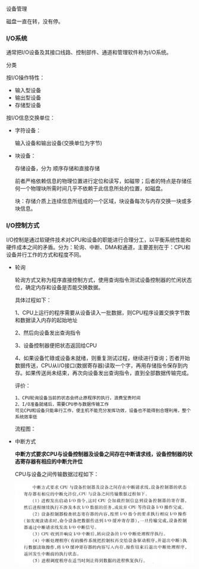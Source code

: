设备管理

磁盘一直在转，没有停。



### I/O系统

通常把I/O设备及其接口线路、控制部件、通道和管理软件称为I/O系统。

分类

按I/O操作特性：

- 输入型设备
- 输出型设备
- 存储型设备

按I/O信息交换单位：

- 字符设备：

  输入设备和输出设备(交换单位为字节)

- 块设备：

  存储设备，分为 顺序存储和直接存储

  前者严格依赖信息的物理位置进行定位和读写，如磁带；后者的特点是存储任何一个物理块所需时间几乎不依赖于此信息所处的位置，如磁盘。

  块：存储介质上连续信息所组成的一个区域，块设备每次与内存交换一块或多块信息。

### I/O控制方式

I/O控制是通过软硬件技术对CPU和设备的职能进行合理分工，以平衡系统性能和硬件成本之间的矛盾。分为：轮询、中断、DMA和通道，主要差别在于：CPU和设备并行工作的方式和程度不同。

- 轮询

  轮询方式又称为程序直接控制方式，使用查询指令测试设备控制器的忙闲状态位，确定内存和设备是否能交换数据。

  具体过程如下：

  1、CPU上运行的程序需要从设备读入一批数据，则CPU程序设置交换字节数和数据读入内存的起始地址

  2、然后向设备发出查询指令

  3、设备控制器便把状态返回给CPU

  4、如果设备忙碌或设备未就绪，则重复测试过程，继续进行查询；否者开始数据传送，CPU从I/O接口(数据寄存器)读取一个字，再用存储指令保存到内存。如果传送尚未结束，再次向设备发出查询指令，直到全部数据传输完成。

  评价：

  ```
  1、CPU轮询设备当前的状态会终止原程序的执行，浪费宝贵时间
  2、I/O准备就绪后，需要CPU参与数据传输工作
  可见CPU和设备只能串行工作，使主机不能充分发挥功效，设备也不能得到合理利用，整个系统效率低
  ```

  流程图：

  

- 中断方式

  **中断方式要求CPU与设备控制器及设备之间存在中断请求线，设备控制器的状态寄存器有相应的中断允许位**

  CPU与设备之间传输数据过程如下：

  ![1655471274396](./assets/1655471274396.png)

  
